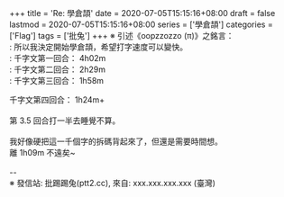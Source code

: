 +++
title = 'Re: 學倉頡'
date = 2020-07-05T15:15:16+08:00
draft = false
lastmod = 2020-07-05T15:15:16+08:00
series = ['學倉頡']
categories = ['Flag']
tags = ['批兔']
+++
※ 引述《oopzzozzo (π)》之銘言：<br>
: 所以我決定開始學倉頡，希望打字速度可以變快。<br>
: 千字文第一回合： 4h02m<br>
: 千字文第二回合： 2h29m<br>
: 千字文第三回合： 1h58m

千字文第四回合： 1h24m+<br>
<br>
第 3.5 回合打一半去睡覺不算。<br>
<br>
我好像硬把這一千個字的拆碼背起來了，但還是需要時間想。<br>
離 1h09m 不遠矣~<br>
<br>
--<br>
※ 發信站: 批踢踢兔(ptt2.cc), 來自: xxx.xxx.xxx.xxx (臺灣)<br>
